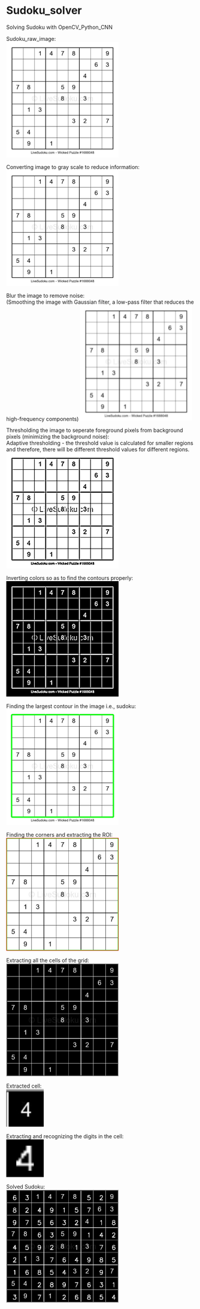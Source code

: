 # Sudoku_solver

Solving Sudoku with OpenCV_Python_CNN  

Sudoku_raw_image:  
<img src="https://github.com/Parimala6/Sudoku_solver/blob/main/images/sudoku4.jpg" width="300">

Converting image to gray scale to reduce information:  
<img src="https://github.com/Parimala6/Sudoku_solver/blob/main/images/Gray_scale.jpg" width="300">

Blur the image to remove noise:  
(Smoothing the image with Gaussian filter, a low-pass filter that reduces the high-frequency components)
<img src="https://github.com/Parimala6/Sudoku_solver/blob/main/images/Blur.jpg" width="300">

Thresholding the image to seperate foreground pixels from background pixels (minimizing the background noise):  
Adaptive thresholding - the threshold value is calculated for smaller regions and therefore, there will be different threshold values for different regions.  
<img src="https://github.com/Parimala6/Sudoku_solver/blob/main/images/Threshold.jpg" width="300">

Inverting colors so as to find the contours properly:  
<img src="https://github.com/Parimala6/Sudoku_solver/blob/main/images/Inverted_color.jpg" width="300">

Finding the largest contour in the image i.e., sudoku:  
<img src="https://github.com/Parimala6/Sudoku_solver/blob/main/images/Largest_contour.jpg" width="300">

Finding the corners and extracting the ROI:  
<img src="https://github.com/Parimala6/Sudoku_solver/blob/main/images/Extracted_sudoku.jpg" width="300">

Extracting all the cells of the grid:  
<img src="https://github.com/Parimala6/Sudoku_solver/blob/main/images/Grid.jpg" width="300">

Extracted cell:  
<img src="https://github.com/Parimala6/Sudoku_solver/blob/main/gridcells/cell03.jpg" width="100">

Extracting and recognizing the digits in the cell:  
<img src="https://github.com/Parimala6/Sudoku_solver/blob/main/Cleanedcells/cell03.png" width="100">

Solved Sudoku:  
<img src="https://github.com/Parimala6/Sudoku_solver/blob/main/images/Solved_sudoku.jpg" width="300">  
